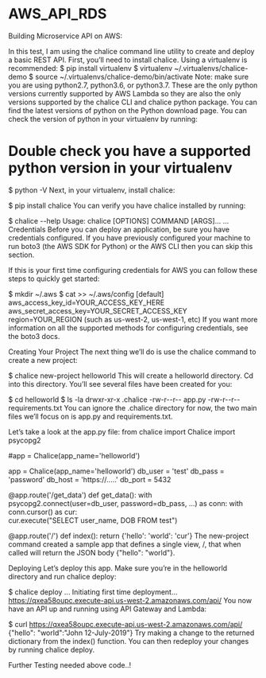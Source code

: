 # AWS_API_RDS


Building Microservice API on AWS:



In this test, I am using the chalice command line utility to create and deploy a basic REST API. First, you’ll need to install chalice. Using a virtualenv is recommended:
$ pip install virtualenv
$ virtualenv ~/.virtualenvs/chalice-demo
$ source ~/.virtualenvs/chalice-demo/bin/activate
Note: make sure you are using python2.7, python3.6, or python3.7. These are the only python versions currently supported by AWS Lambda so they are also the only versions supported by the chalice CLI and chalice python package. You can find the latest versions of python on the Python download page. You can check the version of python in your virtualenv by running:

# Double check you have a supported python version in your virtualenv
$ python -V
Next, in your virtualenv, install chalice:

$ pip install chalice
You can verify you have chalice installed by running:

$ chalice --help
Usage: chalice [OPTIONS] COMMAND [ARGS]...
...
Credentials
Before you can deploy an application, be sure you have credentials configured. If you have previously configured your machine to run boto3 (the AWS SDK for Python) or the AWS CLI then you can skip this section.

If this is your first time configuring credentials for AWS you can follow these steps to quickly get started:

$ mkdir ~/.aws
$ cat >> ~/.aws/config
[default]
aws_access_key_id=YOUR_ACCESS_KEY_HERE
aws_secret_access_key=YOUR_SECRET_ACCESS_KEY
region=YOUR_REGION (such as us-west-2, us-west-1, etc)
If you want more information on all the supported methods for configuring credentials, see the boto3 docs.

Creating Your Project
The next thing we’ll do is use the chalice command to create a new project:

$ chalice new-project helloworld
This will create a helloworld directory. Cd into this directory. You’ll see several files have been created for you:

$ cd helloworld
$ ls -la
drwxr-xr-x   .chalice
-rw-r--r--   app.py
-rw-r--r--   requirements.txt
You can ignore the .chalice directory for now, the two main files we’ll focus on is app.py and requirements.txt.

Let’s take a look at the app.py file:
from chalice import Chalice
import psycopg2

#app = Chalice(app_name='helloworld')

app = Chalice(app_name='helloworld')
db_user = 'test'
db_pass = 'password'
db_host = 'https://.....'
db_port = 5432

@app.route('/get_data')
def get_data():
    with psycopg2.connect(user=db_user, password=db_pass, ...) as conn:
        with conn.cursor() as cur:    
            cur.execute("SELECT user_name, DOB FROM test")

@app.route('/')
def index():
    return {'hello': 'world': 'cur'}
The new-project command created a sample app that defines a single view, /, that when called will return the JSON body {"hello": "world"}.

Deploying
Let’s deploy this app. Make sure you’re in the helloworld directory and run chalice deploy:

$ chalice deploy
...
Initiating first time deployment...
https://qxea58oupc.execute-api.us-west-2.amazonaws.com/api/
You now have an API up and running using API Gateway and Lambda:

$ curl https://qxea58oupc.execute-api.us-west-2.amazonaws.com/api/
{"hello": "world":"John 12-July-2019"}
Try making a change to the returned dictionary from the index() function. You can then redeploy your changes by running chalice deploy.

Further Testing needed above code..!
